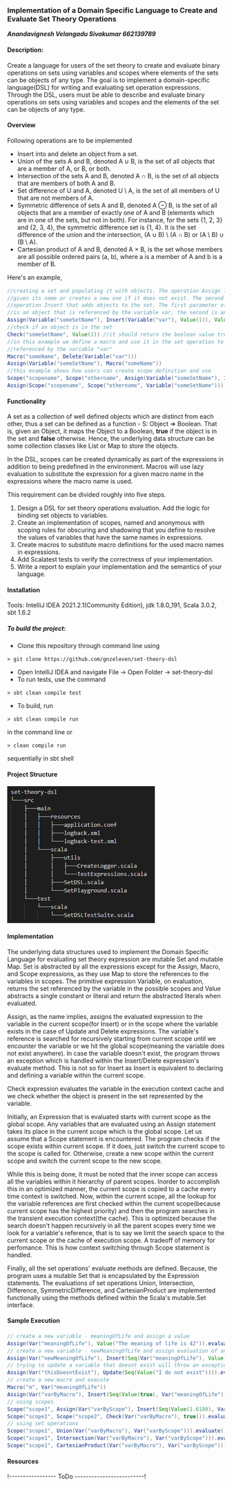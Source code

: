 ### Implementation of a Domain Specific Language to Create and Evaluate Set Theory Operations

<b><i>Anandavignesh Velangadu Sivakumar
662139789</i></b>

#### Description: 

Create a language for users of the set theory to create and evaluate binary operations on sets using variables and scopes where elements of the sets can be objects of any type. The goal is to implement a domain-specific language(DSL) for writing and evaluating set operation expressions. Through the DSL, users must be able to describe and evaluate binary operations on sets using variables and scopes and the elements of the set can be objects of any type.

#### Overview

Following operations are to be implemented

- Insert into and delete an object from a set.
- Union of the sets A and B, denoted A ∪ B, is the set of all objects that are a member of A, or B, or both.
- Intersection of the sets A and B, denoted A ∩ B, is the set of all objects that are members of both A and B.
- Set difference of U and A, denoted U \ A, is the set of all members of U that are not members of A.
- Symmetric difference of sets A and B, denoted A ⊖ B, is the set of all objects that are a member of exactly one of A and B (elements which are in one of the sets, but not in both). For instance, for the sets {1, 2, 3} and {2, 3, 4}, the symmetric difference set is {1, 4}. It is the set difference of the union and the intersection, (A ∪ B) \ (A ∩ B) or (A \ B) ∪ (B \ A). 
- Cartesian product of A and B, denoted A × B, is the set whose members are all possible ordered pairs (a, b), where a is a member of A and b is a member of B.

Here's an example,
```scala
//creating a set and populating it with objects. The operation Assign locates a set object
//given its name or creates a new one if it does not exist. The second parameter is the
//operation Insert that adds objects to the set. The first parameter of the operation Insert
//is an object that is referenced by the variable var, the second is an integer and the third is a string.
Assign(Variable("someSetName"), Insert(Variable("var"), Value(1)), Value("somestring"))
//check if an object is in the set
Check("someSetName", Value(1)) //it should return the boolean value true
//in this example we define a macro and use it in the set operation to delete an object
//referenced by the variable "var"
Macro("someName", Delete(Variable("var")))
Assign(Variable("someSetName"), Macro("someName"))
//this example shows how users can create scope definition and use
Scope("scopename", Scope("othername", Assign(Variable("someSetName"), Insert(Variable("var"), Value(1)), Value("somestring"))))
Assign(Scope("scopename", Scope("othername", Variable("someSetName"))), Insert(Value("x")))
```

#### Functionality

A set as a collection of well defined objects which are distinct from each other, thus a set can be defined as a function - S: Object => Boolean. That is, given an Object, it maps the Object to a Boolean, **true** if the object is in the set and **false** otherwise. Hence, the underlying data structure can be some collection classes like List or Map to store the objects.

In the DSL, scopes can be created dynamically as part of the expressions in addition to being predefined in the environment. Macros will use lazy evaluation to substitute the expression for a given macro name in the expressions where the macro name is used.

This requirement can be divided roughly into five steps. 
1) Design a DSL for set theory operations evaluation. Add the logic for binding set objects to variables. 
2) Create an implementation of scopes, named and anonymous with scoping rules for obscuring and shadowing that you define to resolve the values of variables that have the same names in expressions. 
3) Create macros to substitute macro definitions for the used macro names in expressions. 
4) Add Scalatest tests to verify the correctness of your implementation. 
5) Write a report to explain your implementation and the semantics of your language.

#### Installation

Tools: IntelliJ IDEA 2021.2.1(Community Edition), jdk 1.8.0_191, Scala 3.0.2, sbt 1.6.2

##### To build the project:
* Clone this repository through command line using 
```
> git clone https://github.com/gnzeleven/set-theory-dsl
```
* Open IntelliJ IDEA and navigate File -> Open Folder -> set-theory-dsl
* To run tests, use the command 
```
> sbt clean compile test
```
* To build, run 
```
> sbt clean compile run
``` 
in the command line or 
```
> clean compile run
``` 
sequentially in sbt shell

#### Project Structure

![project-structure](images/project-structure.png)

#### Implementation

The underlying data structures used to implement the Domain Specific Language for evaluating set theory expression are mutable Set and mutable Map. Set is abstracted by all the expressions except for the Assign, Macro, and Scope expressions, as they use Map to store the references to the variables in scopes. The primitive expression Variable, on evaluation, returns the set referenced by the variable in the possible scopes and Value abstracts a single constant or literal and return the abstracted literals when evaluated.

Assign, as the name implies, assigns the evaluated expression to the variable in the current scope(for Insert) or in the scope where the variable exists in the case of Update and Delete expressions. The variable's reference is searched for recursively starting from current scope until we encounter the variable or we hit the global scope(meaning the variable does not exist anywhere). In case the variable doesn't exist, the program throws an exception which is handled within the Insert/Delete expression's evaluate method. This is not so for Insert as Insert is equivalent to declaring and defining a variable within the current scope.

Check expression evaluates the variable in the execution context cache and we check whether the object is present in the set represented by the variable.

Initially, an Expression that is evaluated starts with current scope as the global scope. Any variables that are evaluated using an Assign statement takes its place in the current scope which is the global scope. Let us assume that a Scope statement is encountered. The program checks if the scope exists within current scope. If it does, just switch the current scope to the scope is called for. Otherwise, create a new scope within the current scope and switch the current scope to the new scope. 

While this is being done, it must be noted that the inner scope can access all the variables within it hierarchy of parent scopes. Inorder to accomplish this in an optimized manner, the current scope is copied to a cache every time context is switched. Now, within the current scope, all the lookup for the variable references are first checked within the current scope(because current scope has the highest priority) and then the program searches in the transient execution context(the cache). This is optimized because the search doesn't happen recursively in all the parent scopes every time we look for a variable's reference, that is to say we limit the search space to the current scope or the cache of execution scope. A tradeoff of memory for perfomance. This is how context switching through Scope statement is handled.

Finally, all the set operations' evaluate methods are defined. Because, the program uses a mutable Set that is encapsulated by the Expression statements. The evaluations of set operations Union, Intersection, Difference, SymmetricDifference, and CartesianProduct are implemented functionally using the methods defined within the Scala's mutable.Set interface. 

#### Sample Execution

```scala
// create a new variable - meaningOfLife and assign a value
Assign(Var("meaningOfLife"), Value("The meaning of life is 42")).evaluate()
// create a new variable - newMeaningOfLife and assign evaluation of an insert statement
Assign(Var("newMeaningOfLife"), Insert(Seq(Var("meaningOfLife"), Value(42)))).evaluate()
// trying to update a variable that doesnt exist will throw an exception that is handled
Assign(Var("thisDoesntExist"), Update(Seq(Value("I do not exist")))).evaluate()
// create a new macro and execute
Macro("m", Var("meaningOfLife"))
Assign(Var("varByMacro"), Insert(Seq(Value(true), Var("meaningOfLife")))).evaluate()
// using scopes
Scope("scope1", Assign(Var("varByScope"), Insert(Seq(Value(1.6180), Var("meaningOfLife"))))).evaluate()
Scope("scope1", Scope("scope2", Check(Var("varByMacro"), true))).evaluate()
// using set operations
Scope("scope1", Union(Var("varByMacro"), Var("varByScope"))).evaluate()
Scope("scope1", Intersection(Var("varByMacro"), Var("varByScope"))).evaluate()
Scope("scope1", CartesianProduct(Var("varByMacro"), Var("varByScope"))).evaluate()

```

#### Resources

!----------------- ToDo -------------------------!
